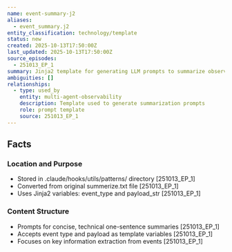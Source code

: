 ```yaml
---
name: event-summary-j2
aliases:
  - event_summary.j2
entity_classification: technology/template
status: new
created: 2025-10-13T17:50:00Z
last_updated: 2025-10-13T17:50:00Z
source_episodes:
  - 251013_EP_1
summary: Jinja2 template for generating LLM prompts to summarize observability events
ambiguities: []
relationships:
  - type: used_by
    entity: multi-agent-observability
    description: Template used to generate summarization prompts
    role: prompt template
    source: 251013_EP_1
---
```


## Facts

### Location and Purpose
- Stored in .claude/hooks/utils/patterns/ directory [251013_EP_1]
- Converted from original summerize.txt file [251013_EP_1]
- Uses Jinja2 variables: event_type and payload_str [251013_EP_1]

### Content Structure
- Prompts for concise, technical one-sentence summaries [251013_EP_1]
- Accepts event type and payload as template variables [251013_EP_1]
- Focuses on key information extraction from events [251013_EP_1]